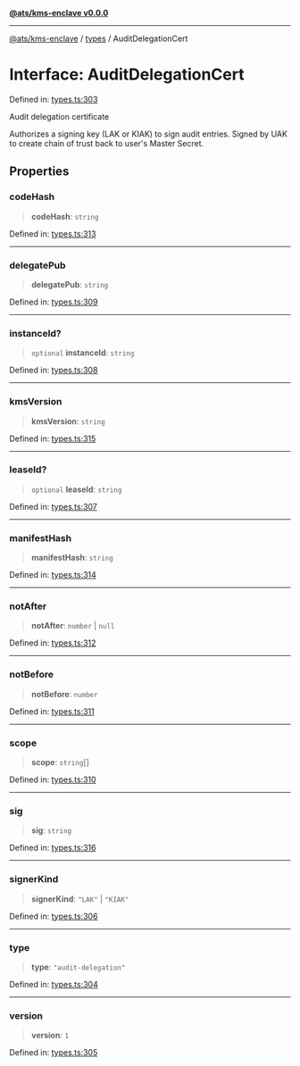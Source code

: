 [**@ats/kms-enclave v0.0.0**](../../README.md)

***

[@ats/kms-enclave](../../README.md) / [types](../README.md) / AuditDelegationCert

# Interface: AuditDelegationCert

Defined in: [types.ts:303](https://github.com/your-org/ats-kms/blob/main/src/v2/types.ts#L303)

Audit delegation certificate

Authorizes a signing key (LAK or KIAK) to sign audit entries.
Signed by UAK to create chain of trust back to user's Master Secret.

## Properties

### codeHash

> **codeHash**: `string`

Defined in: [types.ts:313](https://github.com/your-org/ats-kms/blob/main/src/v2/types.ts#L313)

***

### delegatePub

> **delegatePub**: `string`

Defined in: [types.ts:309](https://github.com/your-org/ats-kms/blob/main/src/v2/types.ts#L309)

***

### instanceId?

> `optional` **instanceId**: `string`

Defined in: [types.ts:308](https://github.com/your-org/ats-kms/blob/main/src/v2/types.ts#L308)

***

### kmsVersion

> **kmsVersion**: `string`

Defined in: [types.ts:315](https://github.com/your-org/ats-kms/blob/main/src/v2/types.ts#L315)

***

### leaseId?

> `optional` **leaseId**: `string`

Defined in: [types.ts:307](https://github.com/your-org/ats-kms/blob/main/src/v2/types.ts#L307)

***

### manifestHash

> **manifestHash**: `string`

Defined in: [types.ts:314](https://github.com/your-org/ats-kms/blob/main/src/v2/types.ts#L314)

***

### notAfter

> **notAfter**: `number` \| `null`

Defined in: [types.ts:312](https://github.com/your-org/ats-kms/blob/main/src/v2/types.ts#L312)

***

### notBefore

> **notBefore**: `number`

Defined in: [types.ts:311](https://github.com/your-org/ats-kms/blob/main/src/v2/types.ts#L311)

***

### scope

> **scope**: `string`[]

Defined in: [types.ts:310](https://github.com/your-org/ats-kms/blob/main/src/v2/types.ts#L310)

***

### sig

> **sig**: `string`

Defined in: [types.ts:316](https://github.com/your-org/ats-kms/blob/main/src/v2/types.ts#L316)

***

### signerKind

> **signerKind**: `"LAK"` \| `"KIAK"`

Defined in: [types.ts:306](https://github.com/your-org/ats-kms/blob/main/src/v2/types.ts#L306)

***

### type

> **type**: `"audit-delegation"`

Defined in: [types.ts:304](https://github.com/your-org/ats-kms/blob/main/src/v2/types.ts#L304)

***

### version

> **version**: `1`

Defined in: [types.ts:305](https://github.com/your-org/ats-kms/blob/main/src/v2/types.ts#L305)
